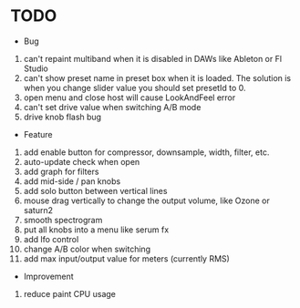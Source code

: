 # TODO

- Bug

1. can't repaint multiband when it is disabled in DAWs like Ableton or Fl Studio
2. can't show preset name in preset box when it is loaded. The solution is when you change slider value you should set presetId to 0.
3. open menu and close host will cause LookAndFeel error
4. can't set drive value when switching A/B mode
5. drive knob flash bug

- Feature

1. add enable button for compressor, downsample, width, filter, etc.
2. auto-update check when open
3. add graph for filters
4. add mid-side / pan knobs
5. add solo button between vertical lines
6. mouse drag vertically to change the output volume, like Ozone or saturn2
7. smooth spectrogram
8. put all knobs into a menu like serum fx
9. add lfo control
10. change A/B color when switching
11. add max input/output value for meters (currently RMS)

- Improvement

1. reduce paint CPU usage
